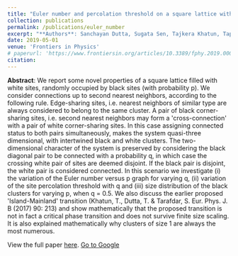 ```yaml
---
title: "Euler number and percolation threshold on a square lattice with diagonal connection probability and revisiting the island-mainland transition"
collection: publications
permalink: /publications/euler_number
excerpt: "**Authors**: Sanchayan Dutta, Sugata Sen, Tajkera Khatun, Tapati Dutta, Sujata Tarafdar"
date: 2019-05-01
venue: 'Frontiers in Physics'
# paperurl: 'https://www.frontiersin.org/articles/10.3389/fphy.2019.00061/full'
citation:
---
```

**Abstract**: We report some novel properties of a square lattice filled with white sites, randomly occupied by black sites (with probability p). We consider connections up to second nearest neighbors, according to the following rule. Edge-sharing sites, i.e. nearest neighbors of similar type are always considered to belong to the same cluster. A pair of black corner-sharing sites, i.e. second nearest neighbors may form a 'cross-connection' with a pair of white corner-sharing sites. In this case assigning connected status to both pairs simultaneously, makes the system quasi-three dimensional, with intertwined black and white clusters. The two-dimensional character of the system is preserved by considering the black diagonal pair to be connected with a probability q, in which case the crossing white pair of sites are deemed disjoint. If the black pair is disjoint, the white pair is considered connected. In this scenario we investigate (i) the variation of the Euler number versus p graph for varying q, (ii) variation of the site percolation threshold with q and (iii) size distribution of the black clusters for varying p, when q = 0.5. We also discuss the earlier proposed 'Island-Mainland' transition (Khatun, T., Dutta, T. & Tarafdar, S. Eur. Phys. J. B (2017) 90: 213) and show mathematically that the proposed transition is not in fact a critical phase transition and does not survive finite size scaling. It is also explained mathematically why clusters of size 1 are always the most numerous.

View the full paper <a href="https://www.frontiersin.org/articles/10.3389/fphy.2019.00061/full" target="_blank">here</a>.
<a href="https://google.com" class="button">Go to Google</a>

